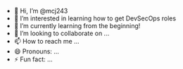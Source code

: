 - 👋 Hi, I’m @mcj243
- 👀 I’m interested in learning how to get DevSecOps roles
- 🌱 I’m currently learning from the beginning!
- 💞️ I’m looking to collaborate on ...
- 📫 How to reach me ...
- 😄 Pronouns: ...
- ⚡ Fun fact: ...

<!---
mcj243/mcj243 is a ✨ special ✨ repository because its `README.md` (this file) appears on your GitHub profile.
You can click the Preview link to take a look at your changes.
--->

